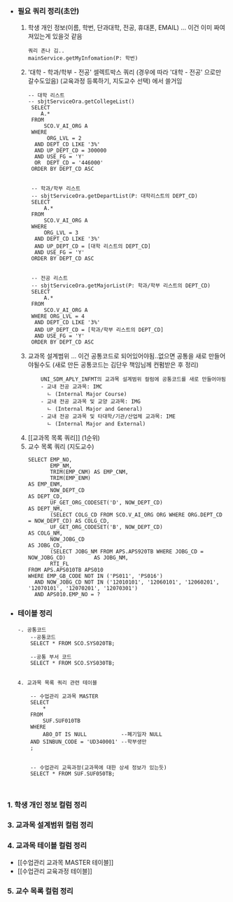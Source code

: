 
- ### 필요 쿼리 정리(초안)
	1. 학생 개인 정보(이름, 학번, 단과대학, 전공, 휴대폰, EMAIL) ... 이건 이미 짜여져있는게 있을것 같음
	   ```
	   쿼리 존나 김..
	   mainService.getMyInfomation(P: 학번)
		```
	2. '대학 - 학과/학부 - 전공' 셀렉트박스 쿼리 (경우에 따라 '대학 - 전공' 으로만 갈수도있음)  (교육과정 등록하기, 지도교수 선택) 에서 쓸거임	   
	   ```
	   -- 대학 리스트
	   -- sbjtServiceOra.getCollegeList()
		SELECT 
		   A.* 
		FROM 
			SCO.V_AI_ORG A 
		WHERE 
			 ORG_LVL = 2 
		 AND DEPT_CD LIKE '3%'
		 AND UP_DEPT_CD = 300000 
		 AND USE_FG = 'Y' 
		 OR  DEPT_CD = '446000' 
		ORDER BY DEPT_CD ASC 


		-- 학과/학부 리스트 
		-- sbjtServiceOra.getDepartList(P: 대학리스트의 DEPT_CD)
		SELECT 
			A.* 
		FROM 
			SCO.V_AI_ORG A 
		WHERE 
			ORG_LVL = 3 
		 AND DEPT_CD LIKE '3%'
		 AND UP_DEPT_CD = [대학 리스트의 DEPT_CD] 
		 AND USE_FG = 'Y' 
		ORDER BY DEPT_CD ASC 


		-- 전공 리스트
		-- sbjtServiceOra.getMajorList(P: 학과/학부 리스트의 DEPT_CD)
		SELECT 
			A.* 
		FROM 
			SCO.V_AI_ORG A 
		WHERE ORG_LVL = 4 
		 AND DEPT_CD LIKE '3%' 
		 AND UP_DEPT_CD = [학과/학부 리스트의 DEPT_CD] 
		 AND USE_FG = 'Y' 
		ORDER BY DEPT_CD ASC 

		```
	3. 교과목 설계범위 ... 이건 공통코드로 되어있어야됨..없으면 공통을 새로 만들어야될수도
	   (새로 만든 공통코드는 김단우 책임님께 컨펌받은 후 정리)
	   ```
		   UNI_SDM_APLY_INFMT의 교과목 설계범위 컬럼에 공통코드를 새로 만들어야됨
		   - 교내 전공 교과목: IMC 
		     ㄴ (Internal Major Course)
		   - 교내 전공 교과목 및 교양 교과목: IMG 
		     ㄴ (Internal Major and General)
		   - 교내 전공 교과목 및 타대학/기관/산업체 교과목: IME 
		     ㄴ (Internal Major and External)
		```
	1. [[교과목 목록 쿼리]] (1순위)
	2. 교수 목록 쿼리 (지도교수)
		```  
		SELECT EMP_NO,  
		       EMP_NM,  
		       TRIM(EMP_CNM) AS EMP_CNM,  
		       TRIM(EMP_ENM)                                                          AS EMP_ENM,  
		       NOW_DEPT_CD                                                            AS DEPT_CD,  
		       UF_GET_ORG_CODESET('D', NOW_DEPT_CD)                                   AS DEPT_NM,  
		       (SELECT COLG_CD FROM SCO.V_AI_ORG ORG WHERE ORG.DEPT_CD = NOW_DEPT_CD) AS COLG_CD,  
		       UF_GET_ORG_CODESET('B', NOW_DEPT_CD)                                   AS COLG_NM,  
		       NOW_JOBG_CD                                                            AS JOBG_CD,  
		       (SELECT JOBG_NM FROM APS.APS920TB WHERE JOBG_CD = NOW_JOBG_CD)         AS JOBG_NM,  
		       RTI_FL  
		FROM APS.APS010TB APS010  
		WHERE EMP_GB_CODE NOT IN ('PS011', 'PS016')  
		  AND NOW_JOBG_CD NOT IN ('12010101', '12060101', '12060201', '12070101', '12070201', '12070301')  
		  AND APS010.EMP_NO = ?  
		```


- ### 테이블 정리
	```
	-. 공통코드
		--공통코드  
		SELECT * FROM SCO.SYS020TB;
	
		--공통 부서 코드  
		SELECT * FROM SCO.SYS030TB;


	4. 교과목 목록 쿼리 관련 테이블

		-- 수업관리 교과목 MASTER
		SELECT 
			* 
		FROM 
			SUF.SUF010TB
		WHERE 
			ABO_DT IS NULL           --폐기일자 NULL
		AND SINBUN_CODE = 'UD340001' --학부생만
		;
		

		-- 수업관리 교육과정(교과목에 대한 상세 정보가 있는듯)
		SELECT * FROM SUF.SUF050TB;
		
		

	```

### 1. 학생 개인 정보 컬럼 정리

### 3. 교과목 설계범위 컬럼 정리

### 4. 교과목 테이블 컬럼 정리

- [[수업관리 교과목 MASTER 테이블]]
- [[수업관리 교육과정 테이블]]
### 5. 교수 목록 컬럼 정리
